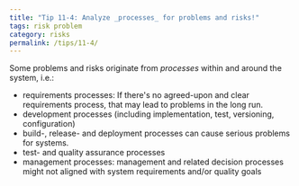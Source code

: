 ```yaml
---
title: "Tip 11-4: Analyze _processes_ for problems and risks!"
tags: risk problem
category: risks
permalink: /tips/11-4/
---
```

Some problems and risks originate from _processes_ within and around the system,
i.e.:

* requirements processes: If there's no agreed-upon and clear requirements process,
that may lead to problems in the long run.
* development processes (including implementation, test, versioning, configuration)
* build-, release- and deployment processes can cause serious problems for systems.
* test- and quality assurance processes
* management processes: management and related decision processes might not aligned
with system requirements and/or quality goals
